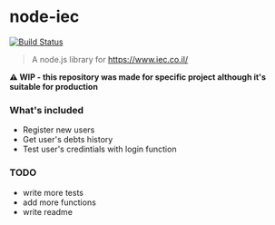 # node-iec

[![Build Status](https://travis-ci.org/yoavmmn/node-iec.svg?branch=master)](https://travis-ci.org/yoavmmn/node-iec)

> A node.js library for https://www.iec.co.il/

**⚠️ WIP - this repository was made for specific project although it's suitable for production**

### What's included
- Register new users
- Get user's debts history
- Test user's credintials with login function

### TODO
- write more tests
- add more functions
- write readme
